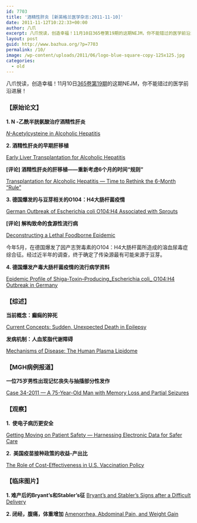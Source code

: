 ```yaml
---
id: 7703
title: '酒精性肝炎 [新英格兰医学杂志:2011-11-10]'
date: 2011-11-12T10:22:33+00:00
author: 八爪
excerpt: 八爪悦读，创造幸福！11月10日365卷第19期的这期NEJM，你不能错过的医学前沿进展！
layout: post
guid: http://www.bazhua.org/?p=7703
permalink: /10/
image: /wp-content/uploads/2011/06/logo-blue-square-copy-125x125.jpg
categories:
  - old
---
```

八爪悦读，创造幸福！11月10日<a href="http://www.nejm.org/toc/nejm/365/19" target="_self">365卷第19期</a>的这期NEJM，你不能错过的医学前沿进展！

### 【原始论文】

**1. N -乙酰半胱氨酸治疗酒精性肝炎**
  
[_N_-Acetylcysteine in Alcoholic Hepatitis](http://www.nejm.org/doi/full/10.1056/NEJMoa1101214?query=featured_home)

**2. 酒精性肝炎的早期肝移植**
  
[Early Liver Transplantation for Alcoholic Hepatitis](http://www.nejm.org/doi/full/10.1056/NEJMoa1105703?query=featured_home)
  
**[评论] 酒精性肝炎的肝移植——重新考虑6个月的时间“规则”**
  
[Transplantation for Alcoholic Hepatitis — Time to Rethink the 6-Month “Rule”](http://www.nejm.org/doi/full/10.1056/NEJMe1110864)

**3. 德国爆发的与豆芽相关的O104：H4大肠杆菌疫情** 
  
[German Outbreak of Escherichia coli O104:H4 Associated with Sprouts](http://www.nejm.org/action/clickThrough?id=2571&url=%2Fdoi%2Ffull%2F10.1056%2FNEJMoa1106482%3Fquery%3Dfeatured_home&loc=%2F)
  
**[评论] 解构致命的食源性流行病** 
  
[Deconstructing a Lethal Foodborne Epidemic](http://www.nejm.org/doi/full/10.1056/NEJMe1110896?query=featured_home)
  
今年5月，在德国爆发了因产志贺毒素的O104：H4大肠杆菌所造成的溶血尿毒症综合征。经过近半年的调查，终于确定了传染源最有可能来源于豆芽。

**4. 德国爆发产毒大肠杆菌疫情的流行病学资料**
  
[Epidemic Profile of Shiga-Toxin–Producing_Escherichia coli_ O104:H4 Outbreak in Germany](http://www.nejm.org/doi/full/10.1056/NEJMoa1106483)

### 【综述】

**当前概念：癫痫的猝死**
  
[Current Concepts: Sudden, Unexpected Death in Epilepsy](http://www.nejm.org/doi/full/10.1056/NEJMra1010481)

**发病机制：人血浆脂代谢障碍**
  
[Mechanisms of Disease: The Human Plasma Lipidome](http://www.nejm.org/doi/full/10.1056/NEJMra1104901)

### 【MGH病例报道】

**一位75岁男性出现记忆丧失与抽搐部分性发作**
  
[Case 34-2011 — A 75-Year-Old Man with Memory Loss and Partial Seizures](http://www.nejm.org/doi/full/10.1056/NEJMcpc1100924)

### 【观察】

**1.  使电子病历更安全**
  
[Getting Moving on Patient Safety — Harnessing Electronic Data for Safer Care](http://www.nejm.org/doi/full/10.1056/NEJMp1109398)

[](http://www.nejm.org/doi/full/10.1056/NEJMp1109398)**2.  美国疫苗接种政策的收益-产出比**
  
[The Role of Cost-Effectiveness in U.S. Vaccination Policy](http://www.nejm.org/doi/full/10.1056/NEJMp1110539)

### 【临床图片】

**1. 难产后的Bryant&#8217;s和Stabler&#8217;s征** [Bryant&#8217;s and Stabler&#8217;s Signs after a Difficult Delivery](http://www.nejm.org/doi/full/10.1056/NEJMicm1104679)
  
**2. 闭经，腹痛，体重增加** [Amenorrhea, Abdominal Pain, and Weight Gain](http://www.nejm.org/doi/full/10.1056/NEJMicm1103447)
